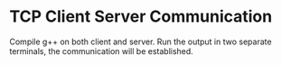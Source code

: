 # TCP Client Server Communication

Compile g++ on both client and server. Run the output in two separate terminals, the communication will be established.
